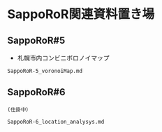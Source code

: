 # SappoRoR関連資料置き場

## SappoRoR#5
  * 札幌市内コンビニボロノイマップ

```
SappoRoR-5_voronoiMap.md
```

## SappoRoR#6

`(仕掛中）`

```
SappoRoR-6_location_analysys.md
```
